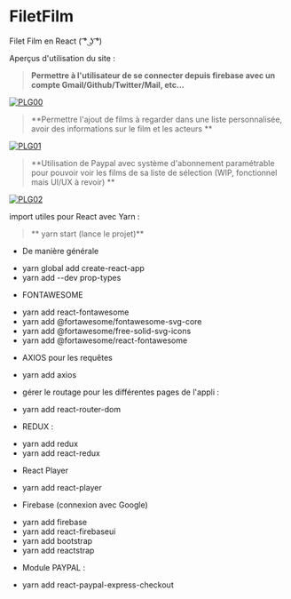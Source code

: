 # FiletFilm
Filet Film en React ( ͡° ͜ʖ ͡°)

Aperçus d'utilisation du site :

> **Permettre à l'utilisateur de se connecter depuis firebase avec un compte Gmail/Github/Twitter/Mail, etc...**

[![PLG00](public/images/2020-03-22_01h21_26.gif)](public/images/2020-03-22_01h21_26.gif)

> **Permettre l'ajout de films à regarder dans une liste personnalisée, avoir des informations sur le film et les acteurs **

[![PLG01](public/images/2020-03-22_01h23_46.gif)](public/images/2020-03-22_01h23_46.gif)

> **Utilisation de Paypal avec système d'abonnement paramétrable pour pouvoir voir les films de sa liste de sélection (WIP, fonctionnel mais UI/UX à revoir) **

[![PLG02](public/images/2020-03-22_01h27_40.gif)](public/images/2020-03-22_01h27_40.gif)

 import utiles pour React avec Yarn : 

> ** yarn start (lance le projet)**

* De manière générale 
- yarn global add create-react-app
- yarn add --dev prop-types

* FONTAWESOME
- yarn add react-fontawesome
- yarn add @fortawesome/fontawesome-svg-core
- yarn add @fortawesome/free-solid-svg-icons
- yarn add @fortawesome/react-fontawesome

* AXIOS pour les requêtes
- yarn add axios

* gérer le routage pour les différentes pages de l'appli :
- yarn add react-router-dom

* REDUX :
- yarn add redux
- yarn add react-redux

* React Player
- yarn add react-player

* Firebase (connexion avec Google)
- yarn add firebase
- yarn add react-firebaseui
- yarn add bootstrap
- yarn add reactstrap

* Module PAYPAL :
- yarn add react-paypal-express-checkout